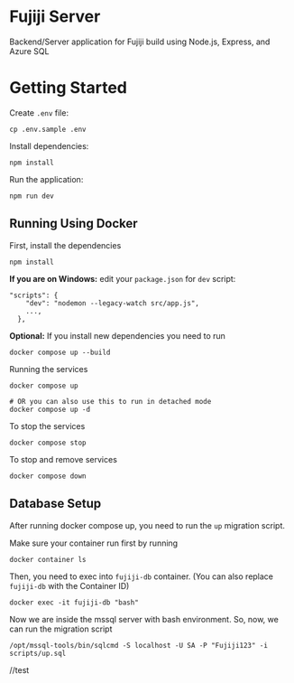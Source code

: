 # Fujiji Server

Backend/Server application for Fujiji build using Node.js, Express, and Azure SQL

# Getting Started

Create `.env` file:

```
cp .env.sample .env
```

Install dependencies:

```
npm install
```

Run the application:

```
npm run dev
```

## Running Using Docker

First, install the dependencies

```
npm install
```

**If you are on Windows:** edit your `package.json` for `dev` script:

```
"scripts": {
    "dev": "nodemon --legacy-watch src/app.js",
    ...,
  },
```

**Optional:** If you install new dependencies you need to run

```
docker compose up --build
```

Running the services

```
docker compose up

# OR you can also use this to run in detached mode
docker compose up -d
```

To stop the services

```
docker compose stop
```

To stop and remove services

```
docker compose down
```

## Database Setup

After running docker compose up, you need to run the `up` migration script.

Make sure your container run first by running

```
docker container ls
```

Then, you need to exec into `fujiji-db` container. (You can also replace `fujiji-db` with the Container ID)

```
docker exec -it fujiji-db "bash"
```

Now we are inside the mssql server with bash environment. So, now, we can run the migration script

```
/opt/mssql-tools/bin/sqlcmd -S localhost -U SA -P "Fujiji123" -i scripts/up.sql
```

//test
